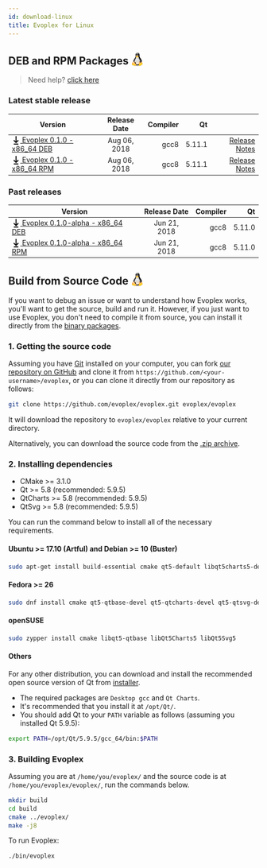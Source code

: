 ```yaml
---
id: download-linux
title: Evoplex for Linux
---
```


## DEB and RPM Packages <img src="/img/linux-logo.png" width="25" style="vertical-align: sub;">

> Need help? [click here](/help)

### Latest stable release

| Version             | Release Date  | Compiler  | Qt    |     |
| ------------------- |:-------------:| ---------:| -----:| ---:|
| [<img src="/img/download-black.svg" width="17" style="vertical-align: sub;"> Evoplex 0.1.0 - x86_64 DEB](https://github.com/evoplex/evoplex/releases/download/0.1.0/evoplex-0.1.0.x86_64.deb) | Aug 06, 2018    | gcc8 | 5.11.1| [Release Notes](/blog/2018/08/06/evoplex-010-released) |
| [<img src="/img/download-black.svg" width="17" style="vertical-align: sub;"> Evoplex 0.1.0 - x86_64 RPM](https://github.com/evoplex/evoplex/releases/download/0.1.0/evoplex-0.1.0.x86_64.rpm) | Aug 06, 2018    | gcc8 | 5.11.1| [Release Notes](/blog/2018/08/06/evoplex-010-released) |

### Past releases

| Version             | Release Date  | Compiler  | Qt    |
| ------------------- |:-------------:| ---------:| -----:|
| [<img src="/img/download-black.svg" width="17" style="vertical-align: sub;"> Evoplex 0.1.0-alpha - x86_64 DEB](https://github.com/evoplex/evoplex/releases/download/0.1.0-alpha0/evoplex-0.1.0-alpha0.x86_64.deb) | Jun 21, 2018 | gcc8 | 5.11.0|
| [<img src="/img/download-black.svg" width="17" style="vertical-align: sub;"> Evoplex 0.1.0-alpha - x86_64 RPM](https://github.com/evoplex/evoplex/releases/download/0.1.0/evoplex-0.1.0.x86_64.rpm) | Jun 21, 2018 | gcc8 | 5.11.0|




## Build from Source Code <img src="/img/linux-logo.png" width="25" style="vertical-align: sub;">

If you want to debug an issue or want to understand how Evoplex works, you'll want to get the source, build and run it. However, if you just want to use Evoplex, you don't need to compile it from source, you can install it directly from the [binary packages](#latest-stable-release).

### 1. Getting the source code
Assuming you have [Git](https://git-scm.com/downloads) installed on your computer, you can fork [our repository on GitHub](https://github.com/evoplex/evoplex) and clone it from `https://github.com/<your-username>/evoplex`, or you can clone it directly from our repository as follows:
```sh
git clone https://github.com/evoplex/evoplex.git evoplex/evoplex
```
It will download the repository to `evoplex/evoplex` relative to your current directory.

Alternatively, you can download the source code from the [.zip archive](https://github.com/evoplex/evoplex/archive/master.zip).

### 2. Installing dependencies
* CMake >= 3.1.0
* Qt >= 5.8 (recommended: 5.9.5)
* QtCharts >= 5.8 (recommended: 5.9.5)
* QtSvg >= 5.8 (recommended: 5.9.5)

You can run the command below to install all of the necessary requirements.
#### Ubuntu >= 17.10 (Artful) and Debian >= 10 (Buster)
``` bash
sudo apt-get install build-essential cmake qt5-default libqt5charts5-dev libqt5svg5-dev
```
#### Fedora >= 26
``` bash
sudo dnf install cmake qt5-qtbase-devel qt5-qtcharts-devel qt5-qtsvg-devel
```
#### openSUSE
``` bash
sudo zypper install cmake libqt5-qtbase libQt5Charts5 libQt5Svg5
```
#### Others
For any other distribution, you can download and install the recommended open source version of Qt from [installer](https://www.qt.io/download).
* The required packages are `Desktop gcc` and `Qt Charts`.
* It's recommended that you install it at `/opt/Qt/`.
* You should add Qt to your `PATH` variable as follows (assuming you installed Qt 5.9.5):
``` bash
export PATH=/opt/Qt/5.9.5/gcc_64/bin:$PATH
```

### 3. Building Evoplex
Assuming you are at `/home/you/evoplex/` and the source code is at `/home/you/evoplex/evoplex/`, run the commands below.
``` bash
mkdir build
cd build
cmake ../evoplex/
make -j8
```

To run Evoplex:
``` bash
./bin/evoplex
```
